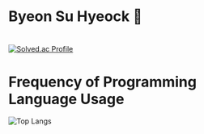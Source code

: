 # Byeon Su Hyeock 👋

<!--
**metry70862/metry70862** is a ✨ _special_ ✨ repository because its `README.md` (this file) appears on your GitHub profile.

Here are some ideas to get you started:

- 🔭 I’m currently working on ...
- 🌱 I’m currently learning ...
- 👯 I’m looking to collaborate on ...
- 🤔 I’m looking for help with ...
- 💬 Ask me about ...
- 📫 How to reach me: ...
- 😄 Pronouns: ...
- ⚡ Fun fact: ...
-->
#
[![Solved.ac Profile](http://mazassumnida.wtf/api/generate_badge?boj=domika1)](https://solved.ac/domika1)  

# Frequency of Programming Language Usage
![Top Langs](https://github-readme-stats.vercel.app/api/top-langs/?username=metry70862&layout=compact&theme=dark)
